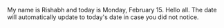 My name is Rishabh and today is Monday, February 15. Hello all. The date will automatically update to today's date in case you did not notice.
